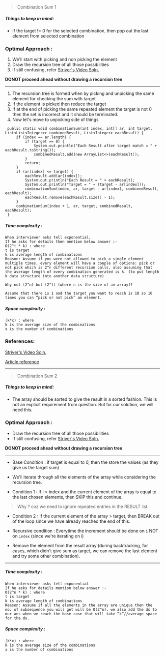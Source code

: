 > Combination Sum 1

##### Things to keep in mind:

* if the target != 0 for the selected combination, then pop out the last element from selected combination

### Optimal Approach :

1. We'll start with picking and non picking the element
2. Draw the recursion tree of all those possibilities
3. if still confusing,
   refer [Striver's Video Soln.](https://www.youtube.com/watch?v=OyZFFqQtu98&list=PLgUwDviBIf0rGlzIn_7rsaR2FQ5e6ZOL9&index=10&ab_channel=takeUforward)

**DONOT proceed ahead without drawing a recursion tree**
____

1. The recursion tree is formed when by picking and unpicking the same element for checking the sum with target
2. If the element is picked then reduce the target
3. If at the end of picking the same repeated element the target is not 0 then the set is incorrect and it should be
   terminated.
4. Now let's move to unpicking side of things

``` 
 public static void combinationSum(int index, int[] ar, int target, List<List<Integer>> combinedResult, List<Integer> eachResult) {
     if (index == ar.length) {
         if (target == 0) {
             System.out.println("Each Result after target match = " + eachResult.toString());
             combinedResult.add(new ArrayList<>(eachResult));
         }
         return;
     }
     if (ar[index] <= target) {
         eachResult.add(ar[index]);
         System.out.println("Each Result = " + eachResult);
         System.out.println("Target = " + (target - ar[index]));
         combinationSum(index, ar, target - ar[index], combinedResult, eachResult);
         eachResult.remove(eachResult.size() - 1);
     }
     combinationSum(index + 1, ar, target, combinedResult, eachResult);
 }
```

##### Time complexity :

``` 
When interviewer asks tell exponential.
If he asks for details then mention below answer :-
O(2^t * k) : where
t is target 
k is average length of combinations
Reason: Assume if you were not allowed to pick a single element multiple times, every element will have a couple of options: pick or not pick which is 2^n different recursion calls, also assuming that the average length of every combination generated is k. (to put length k data structure into another data structure)

Why not (2^n) but (2^t) (where n is the size of an array)?

Assume that there is 1 and the target you want to reach is 10 so 10 times you can “pick or not pick” an element. 
```

##### Space complexity :

``` 
(k*x) : where 
k is the average size of the combinations 
x is the number of combinations

```

### References:

[Striver's Video Soln.](https://www.youtube.com/watch?v=OyZFFqQtu98&list=PLgUwDviBIf0rGlzIn_7rsaR2FQ5e6ZOL9&index=10&ab_channel=takeUforward)

[Article reference](https://takeuforward.org/data-structure/combination-sum-ii-find-all-unique-combinations/)

___


> Combination Sum 2

##### Things to keep in mind:

* The array should be sorted to give the result in a sorted fashion. This is not an explicit requirement from question.
  But for our solution, we will need this.

### Optimal Approach :

* Draw the recursion tree of all those possibilities
* If still confusing,
  refer [Striver's Video Soln.](https://youtu.be/G1fRTGRxXU8)

**DONOT proceed ahead without drawing a recursion tree**

____

* Base Condition : if target is equal to 0, then the store the values (as they give us the target sum)

* We'll iterate through all the elements of the array while considering the recursion tree.
* Condition 1 : If i > index and the current element of the array is equal to the last chosen elements, then SKIP this
  and continue.

> Why ? coz we need to ignore repeated entries in the RESULT list.

* Condition 2 : If the current element of the array > target, then BREAK out of the loop since we have already reached
  the end of this.

* Recursive condition : Everytime the increment should be done on ```i``` NOT on  ```index``` (since we're iterating on
  i)

* Remove the element from the result array (during backtracking, for cases, which didn't give sum
  as target, we can remove the last element and try some other combination).

___

##### Time complexity :

``` 
When interviewer asks tell exponential 
If he asks for details mention below answer :-
O(2^n * k) : where
t is target 
k is average length of combinations
Reason: Assume if all the elements in the array are unique then the no. of subsequence you will get will be O(2^n). we also add the ds to our ans when we reach the base case that will take “k”//average space for the ds.
```

##### Space complexity :

``` 
(k*x) : where 
k is the average size of the combinations 
x is the number of combinations

```